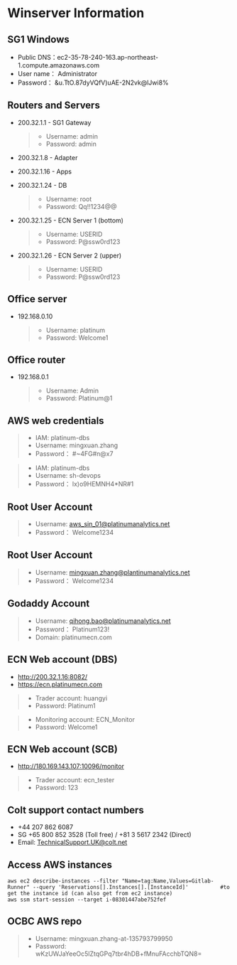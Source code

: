# Winserver Information

## SG1 Windows
- Public DNS：ec2-35-78-240-163.ap-northeast-1.compute.amazonaws.com
- User name：	Administrator
- Password： &u.TtO.87dyVQfV)uAE-2N2vk@lJwi8%

## Routers and Servers
- 200.32.1.1 - SG1 Gateway
    > - Username: admin
    > - Password: admin

- 200.32.1.8 - Adapter
- 200.32.1.16 - Apps
- 200.32.1.24 - DB
    > - Username: root
    > - Password: Qq!!1234@@

- 200.32.1.25 - ECN Server 1 (bottom)
    > - Username: USERID
    > - Password: P@ssw0rd123

- 200.32.1.26 - ECN Server 2 (upper)
    > - Username: USERID
    > - Password: P@ssw0rd123

## Office server
- 192.168.0.10
    > - Username: platinum
    > - Password: Welcome1

## Office router
- 192.168.0.1
    > - Username: Admin
    > - Password: Platinum@1

## AWS web credentials
> - IAM: platinum-dbs
> - Username: mingxuan.zhang
> - Password： #~4FG#n@x7

> - IAM: platinum-dbs
> - Username: sh-devops
> - Password： lx)o9HEMNH4*NR#1

## Root User Account
> - Username: aws_sin_01@platinumanalytics.net
> - Password： Welcome1234

## Root User Account
> - Username: mingxuan.zhang@plantinumanalytics.net
> - Password： Welcome1234

## Godaddy Account
> - Username: qihong.bao@platinumanalytics.net
> - Password： Platinum123!
> - Domain: platinumecn.com

## ECN Web account (DBS)
- http://200.32.1.16:8082/
- https://ecn.platinumecn.com
> - Trader account: huangyi
> - Password: Platinum1

> - Monitoring account: ECN_Monitor
> - Password: Welcome1

## ECN Web account (SCB)
- http://180.169.143.107:10096/monitor
> - Trader account: ecn_tester
> - Password: 123

## Colt support contact numbers
- +44 207 862 6087
- SG +65 800 852 3528 (Toll free) / +81 3 5617 2342 (Direct)
- Email: TechnicalSupport.UK@colt.net

## Access AWS instances
```shell
aws ec2 describe-instances --filter "Name=tag:Name,Values=Gitlab-Runner" --query 'Reservations[].Instances[].[InstanceId]'          #to get the instance id (can also get from ec2 instance)
aws ssm start-session --target i-08301447abe752fef
```

## OCBC AWS repo
> - Username: mingxuan.zhang-at-135793799950
> - Password: wKzUWJaYeeOc5lZtqGPq7tbr4hDB+fMnuFAcchbTQN8=